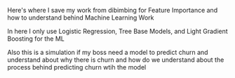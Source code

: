 Here's where I save my work from dibimbing for Feature Importance and how to understand behind Machine Learning Work

In here I only use Logistic Regression, Tree Base Models, and Light Gradient Boosting for the ML

Also this is a simulation if my boss need a model to predict churn and understand about why there is churn and how do we understand about the process behind predicting churn wtih the model

